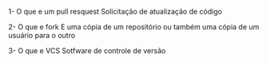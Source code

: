1- O que e um pull resquest
Solicitação de atualização de código

2- O que e fork
E uma cópia de um repositório ou também 
uma cópia de um usuário para o outro 

3- O que e VCS
Sotfware de controle de versão 